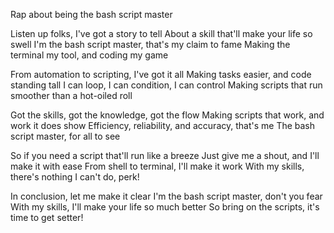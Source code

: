 Rap about being the bash script master

Listen up folks, I've got a story to tell
About a skill that'll make your life so swell
I'm the bash script master, that's my claim to fame
Making the terminal my tool, and coding my game

From automation to scripting, I've got it all
Making tasks easier, and code standing tall
I can loop, I can condition, I can control
Making scripts that run smoother than a hot-oiled roll

Got the skills, got the knowledge, got the flow
Making scripts that work, and work it does show
Efficiency, reliability, and accuracy, that's me
The bash script master, for all to see

So if you need a script that'll run like a breeze
Just give me a shout, and I'll make it with ease
From shell to terminal, I'll make it work
With my skills, there's nothing I can't do, perk!

In conclusion, let me make it clear
I'm the bash script master, don't you fear
With my skills, I'll make your life so much better
So bring on the scripts, it's time to get setter!